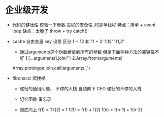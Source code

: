 # 企业级开发

- 代码的健壮性
    校验一下参数
    进程的安全性
    JS是单线程  特点：简单 + event loop  缺点：太脆了
    throw + try catch()


- cache 自由变量 key 设置
  区分 1 + 12  和 11 + 2     '1,12'  '11,2'

    - 通过arguments这个伪数组拿到所有的参数  但是下面两种方法的兼容性不好
    1.[...arguments].join('')
    2.Array.from(arguments)

    Array.prototype.join.call(arguments,',')

- fibonacci 爬楼梯
    - 递归的通用问题， 不停的入栈
        自顶向下 CEO 递归的不停的入栈

    - 记忆函数 备忘录
    - 自底向上
        f(1) = 1 f(2) = 1 f(3) = f(1) + f(2)
        f(n) = f(n-1) + f(n-2)